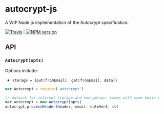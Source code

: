 # autocrypt-js

A WIP Node.js implementation of the Autocrypt specification. 

[![Travis](https://travis-ci.org/karissa/autocrypt-js.svg?branch=master)](https://travis-ci.org/autocrypt-js) | [![NPM version](https://img.shields.io/npm/v/autocrypt.svg)](https://npmjs.org/package/autocrypt)


## API

### ```Autocrypt(opts)```

Options include:
* `storage = {put(fromEmail), get(fromEmail, data)}`

```js
var Autocrypt = require('autocrypt')

// options for internal storage and encryption. comes with some basic defaults
var autocrypt = new Autocrypt(opts)
autocrypt.processHeader(header, email, dateSent, cb)
```
